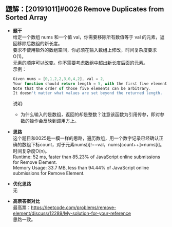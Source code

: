 ## 题解：[20191011]#0026 Remove Duplicates from Sorted Array
- **题干**   
给定一个数组 nums 和一个值 val，你需要移除所有数值等于 val 的元素，返回移除后数组的新长度。    
要求不使用额外的数组空间，你必须在输入数组上修改，时间复杂度要求O(1)。     
元素的顺序可以改变。你不需要考虑数组中超出新长度后面的元素。    
    示例：   
    ```javascript
    Given nums = [0,1,2,2,3,0,4,2], val = 2,
    Your function should return length = 5, with the first five elements of nums containing 0, 1, 3, 0, and 4.
    Note that the order of those five elements can be arbitrary.
    It doesn't matter what values are set beyond the returned length.
    ``` 
  说明:
  - 为什么输入的是数组，返回的却是整数？注意该函数为引用传参，即对参数的操作会反映到调用方上。     
- **思路**   
这个题目和0025是一模一样的思路，遍历数组，用一个数字记录已经确认正确的数组下标count，对于元素nums[i]!==val，nums[count++]=nums[i]。时间复杂度O(n)。   
Runtime: 52 ms, faster than 85.23% of JavaScript online submissions for Remove Element.   
Memory Usage: 33.7 MB, less than 94.44% of JavaScript online submissions for Remove Element.   

- **优化思路**   
无

- **高票答案对比**   
最高票：https://leetcode.com/problems/remove-element/discuss/12289/My-solution-for-your-reference    
思路一致。     